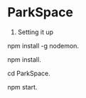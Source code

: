 # ParkSpace


1. Setting it up

  npm install -g nodemon.

  npm install.

  cd ParkSpace.

  npm start.
